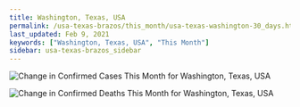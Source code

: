 ```yaml
---
title: Washington, Texas, USA
permalink: /usa-texas-brazos/this_month/usa-texas-washington-30_days.html
last_updated: Feb 9, 2021
keywords: ["Washington, Texas, USA", "This Month"]
sidebar: usa-texas-brazos_sidebar
---
```


![Change in Confirmed Cases This Month for Washington, Texas, USA](/covid_tracker/images/graphs/usa-texas-washington-delta_confirmed-30_days_graph.png)

![Change in Confirmed Deaths This Month for Washington, Texas, USA](/covid_tracker/images/graphs/usa-texas-washington-delta_deaths-30_days_graph.png)
